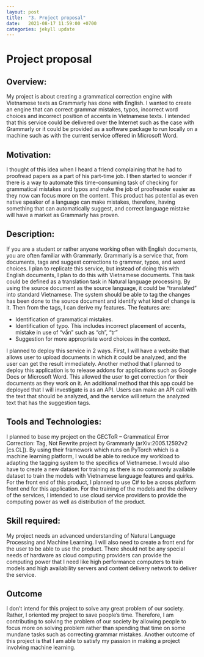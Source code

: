 ```yaml
---
layout: post
title:  "3. Project proposal"
date:   2021-08-17 11:59:00 +0700
categories: jekyll update
---
```

# Project proposal

## Overview:

My project is about creating a grammatical correction engine with Vietnamese texts as Grammarly has done with English. I wanted to create an engine that can correct grammar mistakes, typos, incorrect word choices and incorrect position of accents in Vietnamese texts. I intended that this service could be delivered over the Internet such as the case with Grammarly or it could be provided as a software package to run locally on a machine such as with the current service offered in Microsoft Word.

## Motivation:

I thought of this idea when I heard a friend complaining that he had to proofread papers as a part of his part-time job. I then started to wonder if there is a way to automate this time-consuming task of checking for grammatical mistakes and typos and make the job of proofreader easier as they now can focus more on the content. This product has potential as even native speaker of a language can make mistakes, therefore, having something that can automatically suggest, and correct language mistake will have a market as Grammarly has proven.

## Description:

If you are a student or rather anyone working often with English documents, you are often familiar with Grammarly. Grammarly is a service that, from documents, tags and suggest corrections to grammar, typos, and word choices. I plan to replicate this service, but instead of doing this with English documents, I plan to do this with Vietnamese documents. This task could be defined as a translation task in Natural language processing. By using the source document as the source language, it could be “translated” into standard Vietnamese. The system should be able to tag the changes has been done to the source document and identify what kind of change is it. Then from the tags, I can derive my features. The features are:

* Identification of grammatical mistakes. 
* Identification of typo. This includes incorrect placement of accents, mistake in use of “vần” such as “ch”, “tr” 
* Suggestion for more appropriate word choices in the context.

I planned to deploy this service in 2 ways. First, I will have a website that allows user to upload documents in which it could be analyzed, and the user can get the result immediately. Another method that I planned to deploy this application is to release addons for applications such as Google Docs or Microsoft Word. This allowed the user to get correction for their documents as they work on it. An additional method that this app could be deployed that I will investigate is as an API. Users can make an API call with the text that should be analyzed, and the service will return the analyzed text that has the suggestion tags.

## Tools and Technologies:

I planned to base my project on the GECToR – Grammatical Error Correction: Tag, Not Rewrite project by Grammarly (arXiv:2005.12592v2 [cs.CL]). By using their framework which runs on PyTorch which is a machine learning platform, I would be able to reduce my workload to adapting the tagging system to the specifics of Vietnamese. I would also have to create a new dataset for training as there is no commonly available dataset to train the models with Vietnamese language features and quirks. For the front end of this product, I planned to use C# to be a cross platform front end for this application. For the training of the models and the delivery of the services, I intended to use cloud service providers to provide the computing power as well as distribution of the product. 

## Skill required:

My project needs an advanced understanding of Natural Language Processing and Machine Learning.  I will also need to create a front end for the user to be able to use the product. There should not be any special needs of hardware as cloud computing providers can provide the computing power that I need like high performance computers to train models and high availability servers and content delivery network to deliver the service.

## Outcome

I don’t intend for this project to solve any great problem of our society. Rather, I oriented my project to save people’s time. Therefore, I am contributing to solving the problem of our society by allowing people to focus more on solving problem rather than spending that time on some mundane tasks such as correcting grammar mistakes. Another outcome of this project is that I am able to satisfy my passion in making a project involving machine learning.